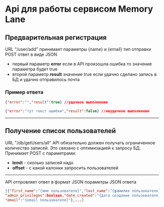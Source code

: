 # Api для работы сервисом Memory Lane
## Предварительная регистрация

URL "/user/add" принимает параметры {name} и {email} тип отправки POST ответ в виде JSON

- первый параметр **error** если в API произошла ошибка то значение параметра будет true
- второй параметр **result** значение true если удачно сделано запись в БД и удачно отправилось почта

### Пример ответа
```json
{"error":"","result":true} //удачное выполнение
```
```json
{"error":"тут текст ошибки","result":false} //неудачное выполнение
```
***

## Получение список пользователей

URL "/db/getUsers/all" API обязательно должен получать ограниченное количество записей. Это связано с оптимизацией к запросу БД. Принимает POST с параметрами:
- **lemit** - сколько записей надо
- **offset** - с какой калонки запросить пользователей
***
API отпровляет ответ в формат JSON
пораметры JSON ответа
```json
[{"first_name":"{имя пользователя}","last_name":"{фамилия пользователя}",
"admin_privileges":boolean,"date_created":"{дата создание пользователя}",
"email":"{email пользователя}"},...]
```
